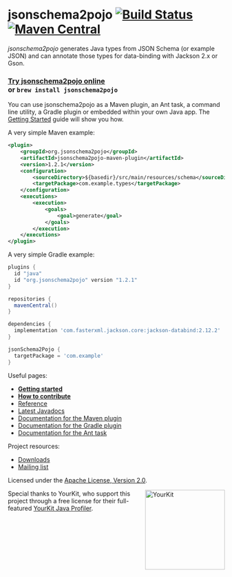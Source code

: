 # jsonschema2pojo [![Build Status](https://github.com/joelittlejohn/jsonschema2pojo/actions/workflows/ci.yml/badge.svg?query=branch%3Amaster)](https://github.com/joelittlejohn/jsonschema2pojo/actions/workflows/ci.yml?query=branch%3Amaster) [![Maven Central](https://maven-badges.herokuapp.com/maven-central/org.jsonschema2pojo/jsonschema2pojo/badge.svg)](http://search.maven.org/#search%7Cga%7C1%7Cg%3A%22org.jsonschema2pojo%22)

_jsonschema2pojo_ generates Java types from JSON Schema (or example JSON) and can annotate those types for data-binding with Jackson 2.x or Gson.

### [Try jsonschema2pojo online](http://jsonschema2pojo.org/)<br>or `brew install jsonschema2pojo`

You can use jsonschema2pojo as a Maven plugin, an Ant task, a command line utility, a Gradle plugin or embedded within your own Java app. The [Getting Started](https://github.com/joelittlejohn/jsonschema2pojo/wiki/Getting-Started) guide will show you how.

A very simple Maven example:
```xml
<plugin>
    <groupId>org.jsonschema2pojo</groupId>
    <artifactId>jsonschema2pojo-maven-plugin</artifactId>
    <version>1.2.1</version>
    <configuration>
        <sourceDirectory>${basedir}/src/main/resources/schema</sourceDirectory>
        <targetPackage>com.example.types</targetPackage>
    </configuration>
    <executions>
        <execution>
            <goals>
                <goal>generate</goal>
            </goals>
        </execution>
    </executions>
</plugin>
```

A very simple Gradle example:

```groovy
plugins {
  id "java"
  id "org.jsonschema2pojo" version "1.2.1"
}

repositories {
  mavenCentral()
}

dependencies {
  implementation 'com.fasterxml.jackson.core:jackson-databind:2.12.2'
}

jsonSchema2Pojo {
  targetPackage = 'com.example'
}
```

Useful pages:
  * **[Getting started](https://github.com/joelittlejohn/jsonschema2pojo/wiki/Getting-Started)**
  * **[How to contribute](https://github.com/joelittlejohn/jsonschema2pojo/blob/master/CONTRIBUTING.md)**
  * [Reference](https://github.com/joelittlejohn/jsonschema2pojo/wiki/Reference)
  * [Latest Javadocs](https://joelittlejohn.github.io/jsonschema2pojo/javadocs/1.2.1/)
  * [Documentation for the Maven plugin](https://joelittlejohn.github.io/jsonschema2pojo/site/1.2.1/generate-mojo.html)
  * [Documentation for the Gradle plugin](https://github.com/joelittlejohn/jsonschema2pojo/tree/master/jsonschema2pojo-gradle-plugin#usage)
  * [Documentation for the Ant task](https://joelittlejohn.github.io/jsonschema2pojo/site/1.2.1/Jsonschema2PojoTask.html)

Project resources:
  * [Downloads](https://github.com/joelittlejohn/jsonschema2pojo/releases)
  * [Mailing list](https://groups.google.com/forum/#!forum/jsonschema2pojo-users)

Licensed under the [Apache License, Version 2.0](http://www.apache.org/licenses/LICENSE-2.0).

<a href="https://www.yourkit.com"><img src="https://www.yourkit.com/images/yklogo.png" alt="YourKit" title="YourKit" align="right" width="185"/></a>

Special thanks to YourKit, who support this project through a free license for their full-featured [YourKit Java Profiler](https://www.yourkit.com/java/profiler).
